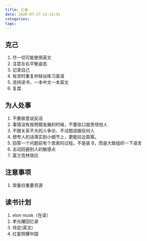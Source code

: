 ```yaml
---
title: 三省
date: 2020-07-27 13:13:51
categories:
tags:
---
```


## 克己

1. 尽一切可能使用英文
2. 注意左右平衡姿态
3. 记录自己
4. 有空时重复听硅谷练习英语
5. 坚持读书，一本中文一本英文
6. 复盘

## 为人处事

1. 不要故意说反话
2. 事情没有按预期发展的时候，不要张口就责怪他人
3. 不跟关系不大的人争论、不试图说服任何人
4. 想夸人的话落实到小细节上，更能拉近距离。
5. 回答一个问题前有个思索的过程。不是装 B，而是大致组织一下语言
6. 主动回避别人的敏感点
7. 富兰克林效应

## 注意事项

1. 常备份重要资源

## 读书计划

1. elon musk（在读）
2. 李光耀回忆录
3. 待定(英文)
4. 红星照耀中国
